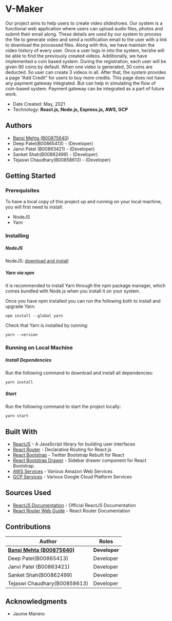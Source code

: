 # V-Maker

Our project aims to help users to create video slideshows. Our system is a functional web application where users can upload audio files, photos and submit their email along. These details are used by our system to process the file to generate video and send a notification email to the user with a link to download the processed files. Along with this, we have maintain the video history of every user. Once a user logs in into the system, he/she will be able to find the previously created videos.   Additionally, we have implemented a coin based system. During the registration, each user will be given 90 coins by default. When one video is generated, 30 coins are deducted. So user can create 3 videos in all. After that, the system provides a page “Add Credit” for users to buy more credits. This page does not have any payment gateway integrated. But can help in simulating the flow of coin-based system. Payment gateway can be integrated as a part of future work.

* Date Created: May, 2021
* Technology: **React.js, Node.js, Express.js, AWS, GCP**


## Authors
* [Bansi Mehta (B00875640)](bn955101@dal.ca)
* Deep Patel(B00865413) - (Developer)
* Janvi Patel (B00863421) - (Developer)
* Sanket Shah(B00862499) - (Developer)
* Tejaswi Chaudhary(B00858613) - (Developer)

## Getting Started

### Prerequisites

To have a local copy of this project up and running on your local machine, you will first need to install:

* NodeJS
* Yarn 


### Installing

##### NodeJS
NodeJS: [download and install](https://nodejs.org/en/download/)

##### Yarn via npm

It is recommended to install Yarn through the npm package manager, which comes bundled with Node.js when you install it on your system.

Once you have npm installed you can run the following both to install and upgrade Yarn:

```
npm install --global yarn
```

Check that Yarn is installed by running:

```
yarn --version
```

### Running on Local Machine

##### Install Dependencies

Run the following command to download and install all dependencies:

```
yarn install
```

##### Start

Run the following command to start the project locally:

```
yarn start
```

## Built With

* [ReactJS](https://reactjs.org/) - A JavaScript library for building user interfaces
* [React Router](https://reactrouter.com/) - Declarative Routing for React.js
* [React Bootstrap](https://react-bootstrap.github.io/) - Twitter Bootstrap Rebuilt for React
* [React Bootstrap Drawer](https://github.com/SimpleSigner/react-bootstrap-drawer) - Sidebar drawer component for React Bootstrap.
* [AWS Services](https://docs.aws.amazon.com/) - Various Amazon Web Services
* [GCP Services](https://cloud.google.com/gcp?utm_source=google&utm_medium=cpc&utm_campaign=na-CA-test-all-en-dr-bkws-all-all-trial-p-dr-1009892&utm_content=text-ad-none-any-DEV_c-CRE_532162995075-ADGP_Desk%20%7C%20BKWS%20-%20PHR%20%7C%20Txt%20~%20Storage%20~%20Cloud%20Storage_Cloud-KWID_43700064900309335-kwd-224234454&utm_term=KW_gcp-ST_gcp&gclid=CjwKCAjwvuGJBhB1EiwACU1AiQezkEk6um6f_RkHkkGkeRIcBtjMnnOo--MpacUCyreh4L5X0sRwMBoCZC0QAvD_BwE&gclsrc=aw.ds) - Various Google Cloud Platform Services
## Sources Used

* [ReactJS Documentation](https://reactjs.org/docs/getting-started.html) - Official ReactJS Documentation
* [React Router Web Guide](https://reactrouter.com/web/guides/quick-start) - React Router Documentation

## Contributions

| Author  |  Roles |  
|---|---|
|  **[Bansi Mehta (B00875640)](bn955101@dal.ca)** |  **Developer** | 
| Deep Patel(B00865413) | Developer |
| Janvi Patel (B00863421) | Developer |
| Sanket Shah(B00862499) | Developer |
|Tejaswi Chaudhary(B00858613) | Developer|

## Acknowledgments

* Jaume Manero
